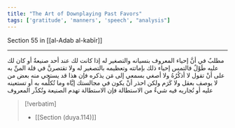 ```yaml
---
title: "The Art of Downplaying Past Favors"
tags: ['gratitude', 'manners', 'speech', "analysis"]
---
```


 Section 55 in [[al-Adab al-kabīr]]

---
مطلبٌ في أنَّ إحياء المعروف بنسيانه والتصغير له إذا كانت لك عند أحد صنيعةٌ أو كان لك عليه طَوْلٌ فالتمس إحياء ذلك بإماتته وتعظيمه بالتصغير له ولا تقتصرنَّ في قلة المنِّ به على أنْ تقول لا أذكُرُهُ ولا أصغي بسمعي إلى مَن يذكره فإن هذا قد يستحي منه بعض من لا يوصف بعقل ولا كَرَم ولكن احذر أنْ يكون في مجالستك إيَّاه وما تُكلِّمه به أو تستعينه عليه أو تُجاريه فيه شيءٌ من الاستطالة فإن الاستطالة تهدم الصنيعة وتُكدِّر المعروف

> [!verbatim]
> - [[Section (duya.114)]]
